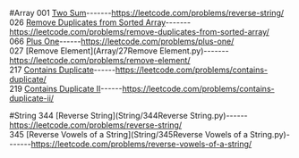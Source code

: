 #Array
001 [Two Sum](Array/1TwoSum.py)-------https://leetcode.com/problems/reverse-string/<br>
026 [Remove Duplicates from Sorted Array](Array/26RemoveDuplicatesfromSortedArray.py)-------https://leetcode.com/problems/remove-duplicates-from-sorted-array/<br>
066 [Plus One](Array/66PlusOne.py)------https://leetcode.com/problems/plus-one/<br>
027 [Remove Element](Array/27Remove Element.py)-------https://leetcode.com/problems/remove-element/<br>
217 [Contains Duplicate](Array/217ContainsDuplicate.py)------https://leetcode.com/problems/contains-duplicate/<br>
219 [Contains Duplicate II](Array/219ContainsDuplicateII.py)------https://leetcode.com/problems/contains-duplicate-ii/<br>

#String
344 [Reverse String](String/344Reverse String.py)------https://leetcode.com/problems/reverse-string/<br>
345 [Reverse Vowels of a String](String/345Reverse Vowels of a String.py)-------https://leetcode.com/problems/reverse-vowels-of-a-string/<br>

